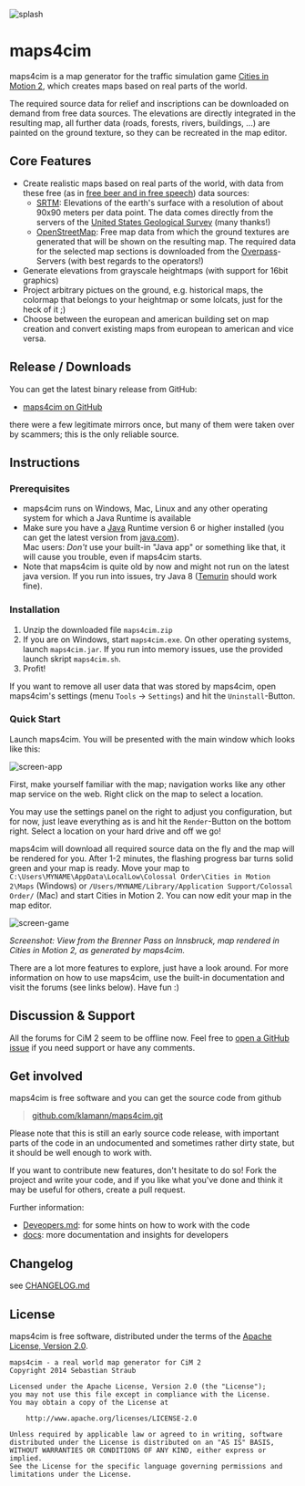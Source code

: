 ![splash]

# maps4cim

maps4cim is a map generator for the traffic simulation game
[Cities in Motion 2][CiM 2], which creates maps based on real parts of the
world.

The required source data for relief and inscriptions can be downloaded on demand
from free data sources. The elevations are directly integrated in the resulting
map, all further data (roads, forests, rivers, buildings, ...) are painted on
the ground texture, so they can be recreated in the map editor.

## Core Features

* Create realistic maps based on real parts of the world, with data from these
  free (as in [free beer and in free speech][open data]) data sources:
  - [SRTM]: Elevations of the earth's surface with a resolution of about 90x90
    meters per data point. The data comes directly from the servers of the
    [United States Geological Survey][USGS] (many thanks!)
  - [OpenStreetMap]: Free map data from which the ground textures are generated
    that will be shown on the resulting map. The required data for the selected
    map sections is downloaded from the [Overpass]-Servers (with best regards
    to the operators!)
* Generate elevations from grayscale heightmaps
  (with support for 16bit graphics)
* Project arbitrary pictues on the ground, e.g. historical maps, the colormap
  that belongs to your heightmap or some lolcats, just for the heck of it ;)
* Choose between the european and american building set on map creation and
  convert existing maps from european to american and vice versa.

## Release / Downloads

You can get the latest binary release from GitHub:

* [maps4cim on GitHub][github-release]

there were a few legitimate mirrors once, but many of them were taken over by scammers; this is the only reliable source.

## Instructions

### Prerequisites

* maps4cim runs on Windows, Mac, Linux and any other operating system for which
  a Java Runtime is available
* Make sure you have a [Java] Runtime version 6 or higher installed
  (you can get the latest version from [java.com][Java]).  
  Mac users: *Don't* use your built-in "Java app" or something like that,
  it will cause you trouble, even if maps4cim starts.
* Note that maps4cim is quite old by now and might not run on the latest java version. If you run into issues, try Java 8 ([Temurin](https://adoptium.net/temurin/releases/?version=8&package=jre) should work fine).

### Installation

1. Unzip the downloaded file `maps4cim.zip`
2. If you are on Windows, start `maps4cim.exe`. On other operating systems,
   launch `maps4cim.jar`. If you run into memory issues, use the provided
   launch skript `maps4cim.sh`.
3. Profit!

If you want to remove all user data that was stored by maps4cim, open maps4cim's
settings (menu `Tools` → `Settings`) and hit the `Uninstall`-Button.

### Quick Start

Launch maps4cim. You will be presented with the main window which looks like
this:

![screen-app]

First, make yourself familiar with the map; navigation works like any other map
service on the web. Right click on the map to select a location.

You may use the settings panel on the right to adjust you configuration, but for
now, just leave everything as is and hit the `Render`-Button on the bottom
right. Select a location on your hard drive and off we go!

maps4cim will download all required source data on the fly and the map will be
rendered for you. After 1-2 minutes, the flashing progress bar turns solid green
and your map is ready. Move your map to
`C:\Users\MYNAME\AppData\LocalLow\Colossal Order\Cities in Motion 2\Maps`
(Windows) or `/Users/MYNAME/Library/Application Support/Colossal Order/` (Mac)
and start Cities in Motion 2. You can now edit your map in the map editor.

![screen-game]

*Screenshot: View from the Brenner Pass on Innsbruck, map rendered in
Cities in Motion 2, as generated by maps4cim.*

There are a lot more features to explore, just have a look around. For more
information on how to use maps4cim, use the built-in documentation and
visit the forums (see links below). Have fun :)

## Discussion & Support

All the forums for CiM 2 seem to be offline now. Feel free to [open a GitHub issue](https://github.com/klamann/maps4cim/issues) if you need support or have any comments.

## Get involved

maps4cim is free software and you can get the source code from github

> [github.com/klamann/maps4cim.git](https://github.com/klamann/maps4cim.git)

Please note that this is still an early source code release, with important
parts of the code in an undocumented and sometimes rather dirty state,
but it should be well enough to work with.

If you want to contribute new features, don't hesitate to do so!
Fork the project and write your code, and if you like what you've done and
think it may be useful for others, create a pull request.

Further information:

* [Deveopers.md]: for some hints on how to work with the code
* [docs]: more documentation and insights for developers

## Changelog

see [CHANGELOG.md]

## License

maps4cim is free software, distributed under the terms of the
[Apache License, Version 2.0](http://www.apache.org/licenses/LICENSE-2.0).

    maps4cim - a real world map generator for CiM 2
    Copyright 2014 Sebastian Straub
    
    Licensed under the Apache License, Version 2.0 (the "License");
    you may not use this file except in compliance with the License.
    You may obtain a copy of the License at
    
        http://www.apache.org/licenses/LICENSE-2.0
    
    Unless required by applicable law or agreed to in writing, software
    distributed under the License is distributed on an "AS IS" BASIS,
    WITHOUT WARRANTIES OR CONDITIONS OF ANY KIND, either express or implied.
    See the License for the specific language governing permissions and
    limitations under the License.



[CiM 2]: https://www.citiesinmotion2.com/ "Cities in Motion 2"
[SRTM]: https://www.earthdata.nasa.gov/data/instruments/srtm "Shuttle Radar Topography Mission"
[OpenStreetMap]: https://www.openstreetmap.org/ "OpenStreetMap"
[open data]: https://en.wikipedia.org/wiki/Open_data "Open Data (wikipedia.org)"
[USGS]: https://www.usgs.gov/ "United States Geological Survey"
[Overpass]: https://wiki.openstreetmap.org/wiki/Overpass_API "Overpass API"
[splash]: https://raw.github.com/Klamann/maps4cim/master/maps4cim-gui/src/main/resources/de/nx42/maps4cim/res/img/splash-8bit.png "maps4cim"
[build]: https://travis-ci.org/Klamann/maps4cim
[build-img]: https://img.shields.io/travis/Klamann/maps4cim.svg
[screen-app]: https://raw.github.com/Klamann/maps4cim/master/docs/maps4cim-screen.png "screenshot of maps4cim on Windows"
[screen-game]: https://raw.github.com/Klamann/maps4cim/master/docs/ingame-screen.jpg
[Exchange]: http://www.cimexchange.com/files/file/694-maps4cim/ "Download maps4cim from cimexchange.com (english)"
[Filebase]: http://www.citiesskylines.de/filebase/index.php/Entry/382-maps4cim/ "Download maps4cim from citiesskylines.de (german)"
[github-release]: https://github.com/Klamann/maps4cim/releases/latest "Download maps4cim from github"
[ForumEN]: http://www.cimexchange.com/topic/2204-maps4cim-a-real-world-map-generator-for-cim-2/ "Support Thread in the cimexchange-forum (english)"
[ForumDE]: http://www.citiesskylines.de/index.php/Thread/2578-maps4cim-a-real-world-map-generator-for-CiM-2/ "Support Thread in the citiesinmotion.net-forum (german)"
[Deveopers.md]: https://github.com/Klamann/maps4cim/blob/master/docs/Deveopers.md "Further information for developers"
[CHANGELOG.md]: https://github.com/Klamann/maps4cim/blob/master/CHANGELOG.md "maps4cim's changelog"
[docs]: https://github.com/Klamann/maps4cim/tree/master/docs "documentation for maps4cim"
[Java]: https://java.com/download/ "Download the latest Java runtime environment"
